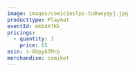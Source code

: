 ```yaml
---
image: images/comic1eslps-tu0aeyqyj.jpg
producttype: Playmat
eventId: mkb4XfKk_
pricings:
  - quantity: 1
    price: 65
asin: s-8Upy6TMrp
merchandise: comiket
---
```

